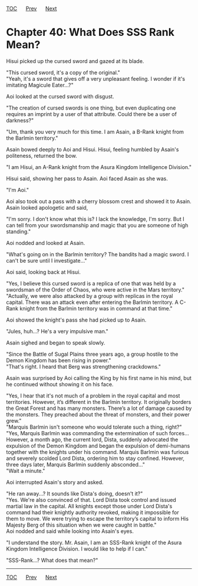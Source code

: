 [TOC](../readme.md)&nbsp;&nbsp;&nbsp;&nbsp;&nbsp;&nbsp;[Prev](section_0010.md)&nbsp;&nbsp;&nbsp;&nbsp;&nbsp;&nbsp;[Next](section_0012.md)



# Chapter 40: What Does SSS Rank Mean?

Hisui picked up the cursed sword and gazed at its blade.  
  
"This cursed sword, it's a copy of the original."  
"Yeah, it's a sword that gives off a very unpleasant feeling. I wonder
if it's imitating Magicule Eater...?"  
  
Aoi looked at the cursed sword with disgust.  
  
"The creation of cursed swords is one thing, but even duplicating one
requires an imprint by a user of that attribute. Could there be a user
of darkness?"  
  
"Um, thank you very much for this time. I am Asain, a B-Rank knight from
the Barlmin territory."  
  
Asain bowed deeply to Aoi and Hisui. Hisui, feeling humbled by Asain's
politeness, returned the bow.  
  
"I am Hisui, an A-Rank knight from the Asura Kingdom Intelligence
Division."  
  
Hisui said, showing her pass to Asain. Aoi faced Asain as she was.  
  
"I'm Aoi."  
  
Aoi also took out a pass with a cherry blossom crest and showed it to
Asain. Asain looked apologetic and said,  
  
"I'm sorry. I don't know what this is? I lack the knowledge, I'm sorry.
But I can tell from your swordsmanship and magic that you are someone of
high standing."  
  
Aoi nodded and looked at Asain.  
  
"What's going on in the Barlmin territory? The bandits had a magic
sword. I can't be sure until I investigate..."  
  
Aoi said, looking back at Hisui.  
  
"Yes, I believe this cursed sword is a replica of one that was held by a
swordsman of the Order of Chaos, who were active in the Mars
territory."  
"Actually, we were also attacked by a group with replicas in the royal
capital. There was an attack even after entering the Barlmin territory.
A C-Rank knight from the Barlmin territory was in command at that
time."  
  
Aoi showed the knight's pass she had picked up to Asain.  
  
"Jules, huh...? He's a very impulsive man."  
  
Asain sighed and began to speak slowly.  
  
"Since the Battle of Sugal Plains three years ago, a group hostile to
the Demon Kingdom has been rising in power."  
"That's right. I heard that Berg was strengthening crackdowns."  
  
Asain was surprised by Aoi calling the King by his first name in his
mind, but he continued without showing it on his face.  
  
"Yes, I hear that it's not much of a problem in the royal capital and
most territories. However, it’s different in the Barlmin territory. It
originally borders the Great Forest and has many monsters. There’s a lot
of damage caused by the monsters. They preached about the threat of
monsters, and their power grew."  
"Marquis Barlmin isn't someone who would tolerate such a thing,
right?"  
"Yes, Marquis Barlmin was commanding the extermination of such forces...
However, a month ago, the current lord, Dista, suddenly advocated the
expulsion of the Demon Kingdom and began the expulsion of demi-humans
together with the knights under his command. Marquis Barlmin was furious
and severely scolded Lord Dista, ordering him to stay confined. However,
three days later, Marquis Barlmin suddenly absconded..."  
"Wait a minute."  
  
Aoi interrupted Asain's story and asked.  
  
"He ran away...? It sounds like Dista's doing, doesn't it?"  
"Yes. We're also convinced of that. Lord Dista took control and issued
martial law in the capital. All knights except those under Lord Dista's
command had their knightly authority revoked, making it impossible for
them to move. We were trying to escape the territory’s capital to inform
His Majesty Berg of this situation when we were caught in battle."  
Aoi nodded and said while looking into Asain's eyes.  
  
"I understand the story. Mr. Asain, I am an SSS-Rank knight of the Asura
Kingdom Intelligence Division. I would like to help if I can."  
  
"SSS-Rank...? What does that mean?"  
  
  
  


---
[TOC](../readme.md)&nbsp;&nbsp;&nbsp;&nbsp;&nbsp;&nbsp;[Prev](section_0010.md)&nbsp;&nbsp;&nbsp;&nbsp;&nbsp;&nbsp;[Next](section_0012.md)

